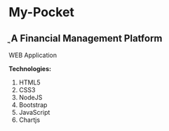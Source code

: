 # My-Pocket
ֳֳ
**A Financial Management Platform**
-----------------------------------

WEB Application

**Technologies:**
1) HTML5
2) CSS3
3) NodeJS
4) Bootstrap
5) JavaScript
6) Chartjs
